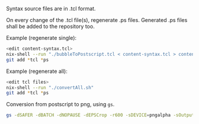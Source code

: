 Syntax source files are in .tcl format.

On every change of the .tcl file(s), regenerate .ps files.
Generated .ps files shall be added to the repository too.

Example (regenerate single):

```bash
<edit content-syntax.tcl>
nix-shell --run "./bubbleToPostscript.tcl < content-syntax.tcl > content-syntax.tcl.ps"
git add *tcl *ps
```

Example (regenerate all):

```bash
<edit tcl files>
nix-shell --run "./convertAll.sh"
git add *tcl *ps
```

Conversion from postscript to png, using `gs`.

```bash
gs -dSAFER -dBATCH -dNOPAUSE -dEPSCrop -r600 -sDEVICE=pngalpha -sOutputFile=outfile.png infile.ps
```

